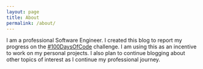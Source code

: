```yaml
---
layout: page
title: About
permalink: /about/
---
```


I am a professional Software Engineer. I created this blog to report my progress on the [#100DaysOfCode][1] challenge. I am using this as an incentive to work on my personal projects. I also plan to continue blogging about other topics of interest as I continue my professional journey.

[1]:http://100daysofcode.com/
